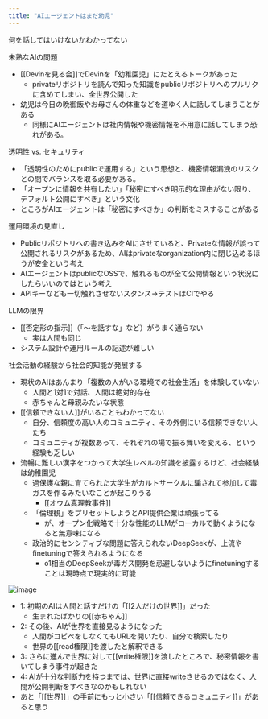 ```yaml
---
title: "AIエージェントはまだ幼児"
---
```


何を話してはいけないかわかってない

未熟なAIの問題
- [[Devinを見る会]]でDevinを「幼稚園児」にたとえるトークがあった
    - privateリポジトリを読んで知った知識をpublicリポジトリへのプルリクに含めてしまい、全世界公開した
- 幼児は今日の晩御飯やお母さんの体重などを道ゆく人に話してしまうことがある
    - 同様にAIエージェントは社内情報や機密情報を不用意に話してしまう恐れがある。

透明性 vs. セキュリティ
- 「透明性のためにpublicで運用する」という思想と、機密情報漏洩のリスクとの間でバランスを取る必要がある。
- 「オープンに情報を共有したい」「秘密にすべき明示的な理由がない限り、デフォルト公開にすべき」という文化
- ところがAIエージェントは「秘密にすべきか」の判断をミスすることがある

運用環境の見直し
- Publicリポジトリへの書き込みをAIにさせていると、Privateな情報が誤って公開されるリスクがあるため、AIはprivateなorganization内に閉じ込めるほうが安全という考え
- AIエージェントはpublicなOSSで、触れるものが全て公開情報という状況にしたらいいのではという考え
- APIキーなども一切触れさせないスタンス→テストはCIでやる

LLMの限界
- [[否定形の指示]]（「～を話すな」など）がうまく通らない
    - 実は人間も同じ
- システム設計や運用ルールの記述が難しい

社会活動の経験から社会的知能が発展する
- 現状のAIはあんまり「複数の人がいる環境での社会生活」を体験していない
    - 人間と1対1で対話、人間は絶対的存在
    - 赤ちゃんと母親みたいな状態
- [[信頼できない人]]がいることもわかってない
    - 自分、信頼度の高い人のコミュニティ、その外側にいる信頼できない人たち
    - コミュニティが複数あって、それぞれの場で振る舞いを変える、という経験も乏しい
- 流暢に難しい漢字をつかって大学生レベルの知識を披露するけど、社会経験は幼稚園児
    - 過保護な親に育てられた大学生がカルトサークルに騙されて参加して毒ガスを作るみたいなことが起こりうる
        - [[オウム真理教事件]]
    - 「倫理観」をプリセットしようとAPI提供企業は頑張ってる
        - が、オープン化戦略で十分な性能のLLMがローカルで動くようになると無意味になる
    - 政治的にセンシティブな問題に答えられないDeepSeekが、上流やfinetuningで答えられるようになる
        - o1相当のDeepSeekが毒ガス開発を忌避しないようにfinetuningすることは現時点で現実的に可能

![image](https://gyazo.com/61549f28a57ed3b28ced604ac120633c/thumb/1000)
- 1: 初期のAIは人間と話すだけの「[[2人だけの世界]]」だった
    - 生まれたばかりの[[赤ちゃん]]
- 2: その後、AIが世界を直接見るようになった
    - 人間がコピペをしなくてもURLを開いたり、自分で検索したり
    - 世界の[[read権限]]を渡したと解釈できる
- 3: さらに進んで世界に対して[[write権限]]を渡したところで、秘密情報を書いてしまう事件が起きた
- 4: AIが十分な判断力を持つまでは、世界に直接writeさせるのではなく、人間が公開判断をすべきなのかもしれない
- あと「[[世界]]」の手前にもっと小さい「[[信頼できるコミュニティ]]」があると思う
